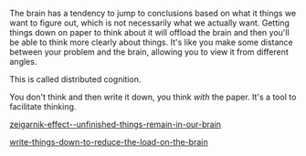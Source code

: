 The brain has a tendency to jump to conclusions based on what it things we want to figure out, which is not necessarily what we actually want. Getting things down on paper to think about it will offload the brain and then you'll be able to think more clearly about things. It's like you make some distance between your problem and the brain, allowing you to view it from different angles.

This is called distributed cognition.

You don't think and then write it down, you think _with_ the paper. It's a tool to facilitate thinking.

[zeigarnik-effect--unfinished-things-remain-in-our-brain](zeigarnik-effect--unfinished-things-remain-in-our-brain.md)

[write-things-down-to-reduce-the-load-on-the-brain](write-things-down-to-reduce-the-load-on-the-brain.md)
